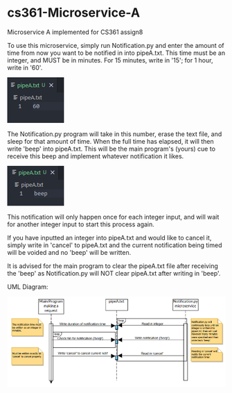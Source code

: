 # cs361-Microservice-A
Microservice A implemented for CS361 assign8

To use this microservice, simply run Notification.py and enter the amount of time from now you want to be notified in into pipeA.txt. This time must be an integer, and MUST be in minutes. For 15 minutes, write in '15'; for 1 hour, write in '60'.

![writing in 60](images/image-1.png)

The Notification.py program will take in this number, erase the text file, and sleep for that amount of time. When the full time has elapsed, it will then write 'beep' into pipeA.txt. This will be the main program's (yours) cue to receive this beep and implement whatever notification it likes. 

![notification write-in](images/image.png)

This notification will only happen once for each integer input, and will wait for another integer input to start this process again.

If you have inputted an integer into pipeA.txt and would like to cancel it, simply write in 'cancel' to pipeA.txt and the current notification being timed will be voided and no 'beep' will be written.

It is advised for the main program to clear the pipeA.txt file after receiving the 'beep' as Notification.py will NOT clear pipeA.txt after writing in 'beep'.

UML Diagram:

![UML diagram](images/UML_assign8.png)